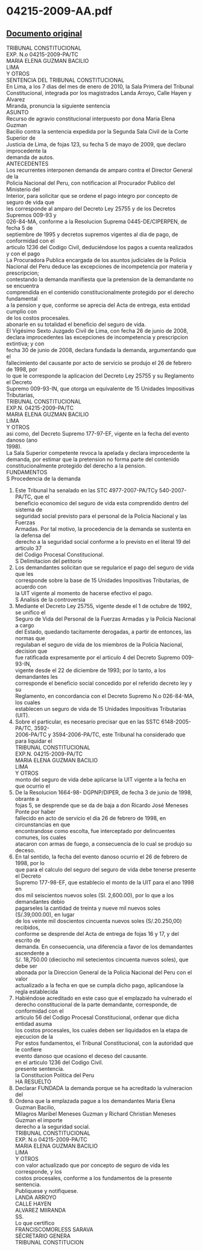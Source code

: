 
04215-2009-AA.pdf
=================
  
[Documento original](https://tc.gob.pe/jurisprudencia/2010/04215-2009-AA.pdf)  
---  
TRIBUNAL CONSTITUCIONAL  
EXP. N.o 04215-2009-PA/TC  
MARIA ELENA GUZMAN BACILIO  
LIMA  
Y OTROS  
SENTENCIA DEL TRIBUNAL CONSTITUCIONAL  
En Lima, a los 7 dias del mes de enero de 2010, la Sala Primera del Tribunal  
Constitucional, integrada por los magistrados Landa Arroyo, Calle Hayen y Alvarez  
Miranda, pronuncia la siguiente sentencia  
ASUNTO  
Recurso de agravio constitucional interpuesto por dona Maria Elena Guzman  
Bacilio contra la sentencia expedida por la Segunda Sala Civil de la Corte Superior de  
Justicia de Lima, de fojas 123, su fecha 5 de mayo de 2009, que declaro improcedente la  
demanda de autos.  
ANTECEDENTES  
Los recurrentes interponen demanda de amparo contra el Director General de la  
Policia Nacional del Peru, con notificacion al Procurador Publico del Ministerio del  
Interior, para solicitar que se ordene el pago integro por concepto de seguro de vida que  
les corresponde al amparo del Decreto Ley 25755 y de los Decretos Supremos 009-93 y  
026-84-MA, conforme a la Resolucion Suprema 0445-DE/CIPERPEN, de fecha 5 de  
septiembre de 1995 y decretos supremos vigentes al dia de pago, de conformidad con el  
articulo 1236 del Codigo Civil, deduciéndose los pagos a cuenta realizados y con el pago  
La Procuradora Publica encargada de los asuntos judiciales de la Policia  
Nacional del Peru deduce las excepciones de incompetencia por materia y prescripcion;  
contestando la demanda manifiesta que la pretension de la demandante no se encuentra  
comprendida en el contenido constitucionalmente protegido por el derecho fundamental  
a la pension y que, conforme se aprecia del Acta de entrega, esta entidad cumplio con  
de los costos procesales.  
abonarle en su totalidad el beneficio del seguro de vida.  
El Vigésimo Sexto Juzgado Civil de Lima, con fecha 26 de junio de 2008,  
declara improcedentes las excepciones de incompetencia y prescripcion extintiva; y con  
fecha 30 de junio de 2008, declara fundada la demanda, argumentando que el  
fallecimiento del causante por acto de servicio se produjo el 26 de febrero de 1998, por  
lo que le corresponde la aplicacion del Decreto Ley 25755 y su Reglamento el Decreto  
Supremo 009-93-IN, que otorga un equivalente de 15 Unidades Impositivas Tributarias,  
TRIBUNAL CONSTITUCIONAL  
EXP.N. 04215-2009-PA/TC  
MARIA ELENA GUZMAN BACILIO  
LIMA  
Y OTROS  
asi como, del Decreto Supremo 177-97-EF, vigente en la fecha del evento danoso (ano  
1998).  
La Sala Superior competente revoca la apelada y declara improcedente la  
demanda, por estimar que la pretension no forma parte del contenido  
constitucionalmente protegido del derecho a la pension.  
FUNDAMENTOS  
S Procedencia de la demanda  
1. Este Tribunal ha senalado en las STC 4977-2007-PA/TCy 540-2007-PA/TC, que el  
beneficio economico del seguro de vida esta comprendido dentro del sistema de  
seguridad social previsto para el personal de la Policia Nacional y las Fuerzas  
Armadas. Por tal motivo, la procedencia de la demanda se sustenta en la defensa del  
derecho a la seguridad social conforme a lo previsto en el literal 19 del articulo 37  
del Codigo Procesal Constitucional.  
S Delimitacion del petitorio  
2. Los demandantes solicitan que se regularice el pago del seguro de vida que les  
corresponde sobre la base de 15 Unidades Impositivas Tributarias, de acuerdo con  
la UIT vigente al momento de hacerse efectivo el pago.  
S Analisis de la controversia  
3. Mediante el Decreto Ley 25755, vigente desde el 1 de octubre de 1992, se unifico el  
Seguro de Vida del Personal de la Fuerzas Armadas y la Policia Nacional a cargo  
del Estado, quedando tacitamente derogadas, a partir de entonces, las normas que  
regulaban el seguro de vida de los miembros de la Policia Nacional, decision que  
fue ratificada expresamente por el articulo 4 del Decreto Supremo 009-93-IN,  
vigente desde el 22 de diciembre de 1993; por lo tanto, a los demandantes les  
corresponde el beneficio social concedido por el referido decreto ley y su  
Reglamento, en concordancia con el Decreto Supremo N.o 026-84-MA, los cuales  
establecen un seguro de vida de 15 Unidades Impositivas Tributarias (UIT).  
4. Sobre el particular, es necesario precisar que en las SSTC 6148-2005-PA/TC, 3592-  
2006-PA/TC y 3594-2006-PA/TC, este Tribunal ha considerado que para liquidar el  
TRIBUNAL CONSTITUCIONAL  
EXP.N. 04215-2009-PA/TC  
MARIA ELENA GUZMAN BACILIO  
LIMA  
Y OTROS  
monto del seguro de vida debe aplicarse la UIT vigente a la fecha en que ocurrio el  
5. De la Resolucion 1664-98- DGPNP/DIPER, de fecha 3 de junio de 1998, obrante a  
fojas 5, se desprende que se da de baja a don Ricardo José Meneses Ponte por haber  
fallecido en acto de servicio el dia 26 de febrero de 1998, en circunstancias en que  
encontrandose como escolta, fue interceptado por delincuentes comunes, los cuales  
atacaron con armas de fuego, a consecuencia de lo cual se produjo su deceso.  
6. En tal sentido, la fecha del evento danoso ocurrio el 26 de febrero de 1998, por lo  
que para el calculo del seguro del seguro de vida debe tenerse presente el Decreto  
Supremo 177-98-EF, que establecio el monto de la UIT para el ano 1998 en  
dos mil seiscientos nuevos soles (SI. 2,600.00), por lo que a los demandantes debio  
pagarseles la cantidad de treinta y nueve mil nuevos soles (S/.39,000.00), en lugar  
de los veinte mil doscientos cincuenta nuevos soles (S/.20.250,00) recibidos,  
conforme se desprende del Acta de entrega de fojas 16 y 17, y del escrito de  
demanda. En consecuencia, una diferencia a favor de los demandantes ascendente a  
S/. 18,750.00 (dieciocho mil setecientos cincuenta nuevos soles), que debe ser  
abonada por la Direccion General de la Policia Nacional del Peru con el valor  
actualizado a la fecha en que se cumpla dicho pago, aplicandose la regla establecida  
7. Habiéndose acreditado en este caso que el emplazado ha vulnerado el  
derecho constitucional de la parte demandante, corresponde, de conformidad con el  
articulo 56 del Codigo Procesal Constitucional, ordenar que dicha entidad asuma  
los costos procesales, los cuales deben ser liquidados en la etapa de ejecucion de la  
Por estos fundamentos, el Tribunal Constitucional, con la autoridad que le confiere  
evento danoso que ocasiono el deceso del causante.  
en el articulo 1236 del Codigo Civil.  
presente sentencia.  
la Constitucion Politica del Peru  
HA RESUELTO  
1. Declarar FUNDADA la demanda porque se ha acreditado la vulneracion del  
2. Ordena que la emplazada pague a los demandantes Maria Elena Guzman Bacilio,  
Milagros Maribel Meneses Guzman y Richard Christian Meneses Guzman el importe  
derecho a la seguridad social.  
TRIBUNAL CONSTITUCIONAL  
EXP. N.o 04215-2009-PA/TC  
MARIA ELENA GUZMAN BACILIO  
LIMA  
Y OTROS  
con valor actualizado que por concepto de seguro de vida les corresponde, y los  
costos procesales, conforme a los fundamentos de la presente sentencia.  
Publiquese y notifiquese.  
LANDA ARROYO  
CALLE HAYEN  
ALVAREZ MIIRANDA  
SS.  
Lo que certifico  
FRANCISCOMORLESS SARAVA  
SÉCRETARIO GENERA  
TRIBUNAL CONSTITUCION
